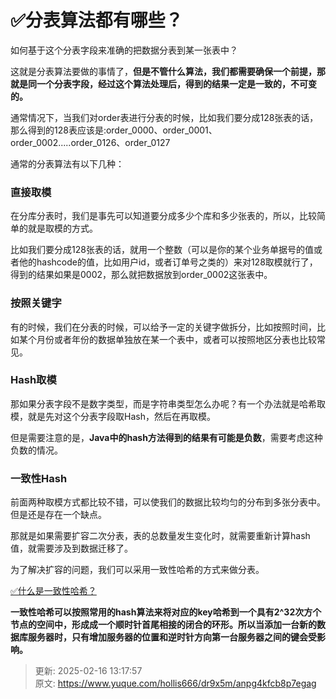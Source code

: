 # ✅分表算法都有哪些？

如何基于这个分表字段来准确的把数据分表到某一张表中？



这就是分表算法要做的事情了，**但是不管什么算法，我们都需要确保一个前提，那就是同一个分表字段，经过这个算法处理后，得到的结果一定是一致的，不可变的。**



通常情况下，当我们对order表进行分表的时候，比如我们要分成128张表的话，那么得到的128表应该是:order_0000、order_0001、order_0002.....order_0126、order_0127



通常的分表算法有以下几种：



### 直接取模


在分库分表时，我们是事先可以知道要分成多少个库和多少张表的，所以，比较简单的就是取模的方式。



比如我们要分成128张表的话，就用一个整数（可以是你的某个业务单据号的值或者他的hashcode的值，比如用户id，或者订单号之类的）来对128取模就行了，得到的结果如果是0002，那么就把数据放到order_0002这张表中。



### 按照关键字


有的时候，我们在分表的时候，可以给予一定的关键字做拆分，比如按照时间，比如某个月份或者年份的数据单独放在某一个表中，或者可以按照地区分表也比较常见。



### Hash取模


那如果分表字段不是数字类型，而是字符串类型怎么办呢？有一个办法就是哈希取模，就是先对这个分表字段取Hash，然后在再取模。



但是需要注意的是，**Java中的hash方法得到的结果有可能是负数**，需要考虑这种负数的情况。



### 一致性Hash


前面两种取模方式都比较不错，可以使我们的数据比较均匀的分布到多张分表中。但是还是存在一个缺点。



那就是如果需要扩容二次分表，表的总数量发生变化时，就需要重新计算hash值，就需要涉及到数据迁移了。



为了解决扩容的问题，我们可以采用一致性哈希的方式来做分表。



[✅什么是一致性哈希？](https://www.yuque.com/hollis666/dr9x5m/hgx0twgg4t7nqg6v)



**一致性哈希可以按照常用的hash算法来将对应的key哈希到一个具有2^32次方个节点的空间中，形成成一个顺时针首尾相接的闭合的环形。所以当添加一台新的数据库服务器时，只有增加服务器的位置和逆时针方向第一台服务器之间的键会受影响。**



> 更新: 2025-02-16 13:17:57  
> 原文: <https://www.yuque.com/hollis666/dr9x5m/anpg4kfcb8p7egag>